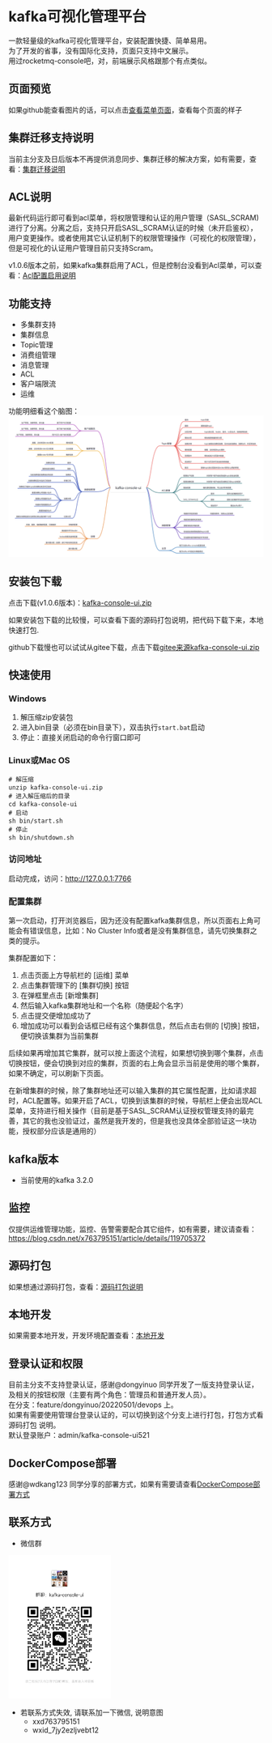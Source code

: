 # kafka可视化管理平台
一款轻量级的kafka可视化管理平台，安装配置快捷、简单易用。  
为了开发的省事，没有国际化支持，页面只支持中文展示。  
用过rocketmq-console吧，对，前端展示风格跟那个有点类似。

## 页面预览
如果github能查看图片的话，可以点击[查看菜单页面](./document/overview/概览.md)，查看每个页面的样子
## 集群迁移支持说明
当前主分支及日后版本不再提供消息同步、集群迁移的解决方案，如有需要，查看：[集群迁移说明](./document/datasync/集群迁移.md)
## ACL说明
最新代码运行即可看到acl菜单，将权限管理和认证的用户管理（SASL_SCRAM)进行了分离。分离之后，支持只开启SASL_SCRAM认证的时候（未开启鉴权），用户变更操作。或者使用其它认证机制下的权限管理操作（可视化的权限管理），但是可视化的认证用户管理目前只支持Scram。

v1.0.6版本之前，如果kafka集群启用了ACL，但是控制台没看到Acl菜单，可以查看：[Acl配置启用说明](./document/acl/Acl.md)
## 功能支持
* 多集群支持
* 集群信息
* Topic管理
* 消费组管理
* 消息管理
* ACL
* 客户端限流
* 运维

功能明细看这个脑图：
![功能特性](./document/img/功能特性.png)

## 安装包下载
点击下载(v1.0.6版本)：[kafka-console-ui.zip](https://github.com/xxd763795151/kafka-console-ui/releases/download/v1.0.6/kafka-console-ui.zip)  

如果安装包下载的比较慢，可以查看下面的源码打包说明，把代码下载下来，本地快速打包.  

github下载慢也可以试试从gitee下载，点击下载[gitee来源kafka-console-ui.zip](https://gitee.com/xiaodong_xu/kafka-console-ui/releases/download/v1.0.6/kafka-console-ui.zip)

## 快速使用
### Windows
1. 解压缩zip安装包  
2. 进入bin目录（必须在bin目录下），双击执行`start.bat`启动
3. 停止：直接关闭启动的命令行窗口即可

### Linux或Mac OS
```
# 解压缩
unzip kafka-console-ui.zip
# 进入解压缩后的目录
cd kafka-console-ui
# 启动
sh bin/start.sh
# 停止
sh bin/shutdown.sh
```

### 访问地址
启动完成，访问：http://127.0.0.1:7766

### 配置集群
第一次启动，打开浏览器后，因为还没有配置kafka集群信息，所以页面右上角可能会有错误信息，比如：No Cluster Info或者是没有集群信息，请先切换集群之类的提示。  

集群配置如下：
1. 点击页面上方导航栏的 [运维] 菜单
2. 点击集群管理下的 [集群切换] 按钮
3. 在弹框里点击 [新增集群]
4. 然后输入kafka集群地址和一个名称（随便起个名字）
5. 点击提交便增加成功了
6. 增加成功可以看到会话框已经有这个集群信息，然后点击右侧的 [切换] 按钮，便切换该集群为当前集群  

后续如果再增加其它集群，就可以按上面这个流程，如果想切换到哪个集群，点击切换按钮，便会切换到对应的集群，页面的右上角会显示当前是使用的哪个集群，如果不确定，可以刷新下页面。

在新增集群的时候，除了集群地址还可以输入集群的其它属性配置，比如请求超时，ACL配置等。如果开启了ACL，切换到该集群的时候，导航栏上便会出现ACL菜单，支持进行相关操作（目前是基于SASL_SCRAM认证授权管理支持的最完善，其它的我也没验证过，虽然是我开发的，但是我也没具体全部验证这一块功能，授权部分应该是通用的）

## kafka版本
* 当前使用的kafka 3.2.0
## 监控
仅提供运维管理功能，监控、告警需要配合其它组件，如有需要，建议请查看：https://blog.csdn.net/x763795151/article/details/119705372

## 源码打包
如果想通过源码打包，查看：[源码打包说明](./document/package/源码打包.md)

## 本地开发
如果需要本地开发，开发环境配置查看：[本地开发](./document/develop/开发配置.md)

## 登录认证和权限
目前主分支不支持登录认证，感谢@dongyinuo 同学开发了一版支持登录认证，及相关的按钮权限（主要有两个角色：管理员和普通开发人员）。  
在分支：feature/dongyinuo/20220501/devops 上。  
如果有需要使用管理台登录认证的，可以切换到这个分支上进行打包，打包方式看 源码打包 说明。  
默认登录账户：admin/kafka-console-ui521

## DockerCompose部署
感谢@wdkang123 同学分享的部署方式，如果有需要请查看[DockerCompose部署方式](./document/deploy/docker部署.md)

## 联系方式
+ 微信群

<img src="./document/contact/weixin_contact.jpg" width="40%"/>

[//]: # (<img src="https://github.com/xxd763795151/kafka-console-ui/blob/main/document/contact/weixin_contact.jpg" width="40%"/>)

+ 若联系方式失效, 请联系加一下微信, 说明意图
    - xxd763795151
    - wxid_7jy2ezljvebt12
